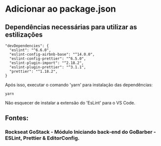 # Adicionar ao package.json
## Dependências necessárias para utilizar as estilizações

```
"devDependencies": {
  "eslint": "^6.6.0",
  "eslint-config-airbnb-base": "^14.0.0",
  "eslint-config-prettier": "^6.5.0",
  "eslint-plugin-import": "^2.18.2",
  "eslint-plugin-prettier": "^3.1.1",
  "prettier": "^1.18.2",
}
```

Após isso, executar o comando 'yarn' para instalação das dependências:
```
yarn
```

Não esquecer de instalar a extensão do 'EsLint' para o VS Code.

## Fontes: 
### Rockseat GoStack - Módulo Iniciando back-end do GoBarber - ESLint, Prettier & EditorConfig. 